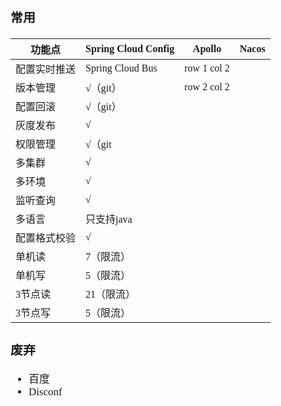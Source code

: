 <span  style="font-family: Simsun,serif; font-size: 17px; ">

### 常用

| 功能点| Spring Cloud Config     | Apollo      | Nacos      |
|----|----------|---------------|----|
| 配置实时推送 |Spring Cloud Bus | row 1 col 2   | |
| 版本管理 |√（git）  | row 2 col 2   | |
| 配置回滚 |√（git）  |
| 灰度发布 |√ |
| 权限管理 |√（git |
| 多集群 |√ |
| 多环境 |√ |
| 监听查询 |√ |
| 多语言 |只支持java|
| 配置格式校验 |√ |
| 单机读 |7（限流） |
| 单机写 |5（限流） |
| 3节点读 |21（限流） |
| 3节点写 |5（限流） |

### 废弃

- 百度 
- Disconf

</span>